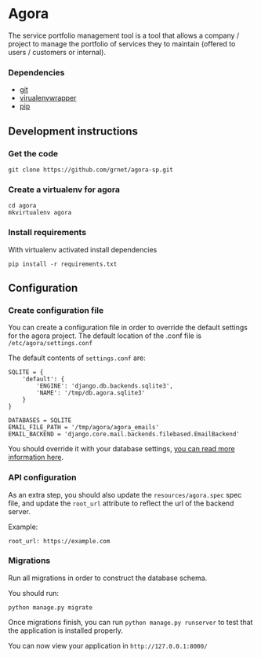 # Agora

The service portfolio management tool is a tool that allows a company / project to manage the portfolio of services they to maintain (offered to users / customers or internal).

### Dependencies

* [git](https://git-scm.com/)
* [virualenvwrapper](https://virtualenvwrapper.readthedocs.io/en/latest/)
* [pip](https://pypi.python.org/pypi/pip)

## Development instructions

### Get the code

```
git clone https://github.com/grnet/agora-sp.git
```

### Create a virtualenv for agora

```
cd agora
mkvirtualenv agora
```

### Install requirements

With virtualenv activated install dependencies

```
pip install -r requirements.txt
```

## Configuration

### Create configuration file

You can create a configuration file in order to override the default settings for the agora project. The default location of the .conf file is `/etc/agora/settings.conf`

The default contents of `settings.conf` are:

```
SQLITE = {
    'default': {
        'ENGINE': 'django.db.backends.sqlite3',
        'NAME': '/tmp/db.agora.sqlite3'
    }
}

DATABASES = SQLITE
EMAIL_FILE_PATH = '/tmp/agora/agora_emails'
EMAIL_BACKEND = 'django.core.mail.backends.filebased.EmailBackend'
```

You should override it with your database settings, [you can read more information here](https://docs.djangoproject.com/en/1.9/ref/databases/).


### API configuration

As an extra step, you should also update the `resources/agora.spec` spec file,
and update the `root_url` attribute to reflect the url of the backend server.

Example: 

```
root_url: https://example.com
```


### Migrations

Run all migrations in order to construct the database schema.

You should run:

```
python manage.py migrate
```

Once migrations finish, you can run `python manage.py runserver` to test that the application is installed properly.


You can now view your application in `http://127.0.0.1:8000/`

